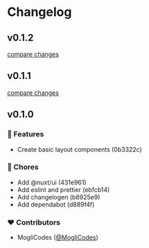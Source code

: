 # Changelog


## v0.1.2

[compare changes](https://github.com-MogliCodes/MogliCodes/feinstaub.app/compare/v0.1.1...v0.1.2)

## v0.1.1

[compare changes](https://github.com-MogliCodes/MogliCodes/feinstaub.app/compare/v0.1.0...v0.1.1)

## v0.1.0


### 🚀 Features

- Create basic layout components (0b3322c)

### 🧹 Chores

- Add @nuxt/ui (431e961)
- Add eslint and prettier (ebfcb14)
- Add changelogen (b8925e9)
- Add dependabot (d889f4f)

### ❤️ Contributors

- MogliCodes ([@MogliCodes](http://github.com/MogliCodes))

